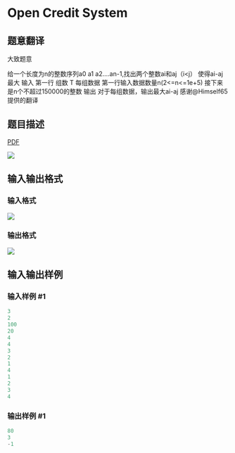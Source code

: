 # Open Credit System

## 题意翻译

大致题意

给一个长度为n的整数序列a0 a1 a2....an-1,找出两个整数ai和aj（i<j） 使得ai-aj最大 输入 第一行 组数 T 每组数据 第一行输入数据数量n(2<=n<=1e+5) 接下来是n个不超过150000的整数 输出 对于每组数据，输出最大ai-aj 感谢@Himself65 提供的翻译

## 题目描述

[problemUrl]: https://uva.onlinejudge.org/index.php?option=com_onlinejudge&Itemid=8&category=22&page=show_problem&problem=2019

[PDF](https://uva.onlinejudge.org/external/110/p11078.pdf)

![](https://cdn.luogu.com.cn/upload/vjudge_pic/UVA11078/25cd6848e8285209c3495ee0e4d8dbf426b85add.png)

## 输入输出格式

### 输入格式

![](https://cdn.luogu.com.cn/upload/vjudge_pic/UVA11078/026441a9548841bf934643d0c612606f5cd27fd5.png)

### 输出格式

![](https://cdn.luogu.com.cn/upload/vjudge_pic/UVA11078/94f6757afbd3bba1db2ec9c49cc54dadb565959d.png)

## 输入输出样例

### 输入样例 #1

```cpp
3
2
100
20
4
4
3
2
1
4
1
2
3
4
```


### 输出样例 #1

```cpp
80
3
-1
```


